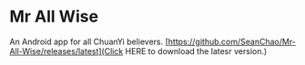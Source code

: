 # Mr All Wise
An Android app for all ChuanYi believers.
[https://github.com/SeanChao/Mr-All-Wise/releases/latest](Click HERE to download the latesr version.)
